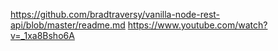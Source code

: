 https://github.com/bradtraversy/vanilla-node-rest-api/blob/master/readme.md
https://www.youtube.com/watch?v=_1xa8Bsho6A
